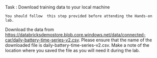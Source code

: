 Task : Download training data to your local machine

    You should follow  this step provided before attending the Hands-on lab.
Download the data from https://databricksdemostore.blob.core.windows.net/data/connected-car/daily-battery-time-series-v2.csv. Please ensure that the name of the downloaded file is daily-battery-time-series-v2.csv. Make a note of the location where you saved the file as you will need it during the lab.    
